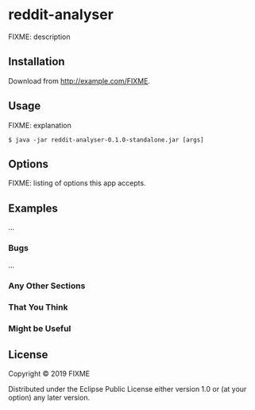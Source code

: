 # reddit-analyser

FIXME: description

## Installation

Download from http://example.com/FIXME.

## Usage

FIXME: explanation

    $ java -jar reddit-analyser-0.1.0-standalone.jar [args]

## Options

FIXME: listing of options this app accepts.

## Examples

...

### Bugs

...

### Any Other Sections
### That You Think
### Might be Useful

## License

Copyright © 2019 FIXME

Distributed under the Eclipse Public License either version 1.0 or (at
your option) any later version.
